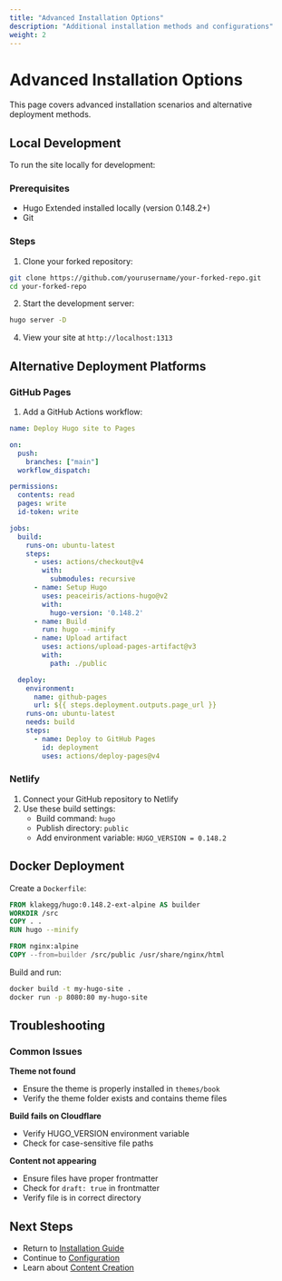 ```yaml
---
title: "Advanced Installation Options"
description: "Additional installation methods and configurations"
weight: 2
---
```


# Advanced Installation Options

This page covers advanced installation scenarios and alternative deployment methods.

## Local Development

To run the site locally for development:

### Prerequisites
- Hugo Extended installed locally (version 0.148.2+)
- Git

### Steps

1. Clone your forked repository:
```bash
git clone https://github.com/yourusername/your-forked-repo.git
cd your-forked-repo
```

2. Start the development server:
```bash
hugo server -D
```

4. View your site at `http://localhost:1313`

## Alternative Deployment Platforms

### GitHub Pages

1. Add a GitHub Actions workflow:
```yaml
name: Deploy Hugo site to Pages

on:
  push:
    branches: ["main"]
  workflow_dispatch:

permissions:
  contents: read
  pages: write
  id-token: write

jobs:
  build:
    runs-on: ubuntu-latest
    steps:
      - uses: actions/checkout@v4
        with:
          submodules: recursive
      - name: Setup Hugo
        uses: peaceiris/actions-hugo@v2
        with:
          hugo-version: '0.148.2'
      - name: Build
        run: hugo --minify
      - name: Upload artifact
        uses: actions/upload-pages-artifact@v3
        with:
          path: ./public

  deploy:
    environment:
      name: github-pages
      url: ${{ steps.deployment.outputs.page_url }}
    runs-on: ubuntu-latest
    needs: build
    steps:
      - name: Deploy to GitHub Pages
        id: deployment
        uses: actions/deploy-pages@v4
```

### Netlify

1. Connect your GitHub repository to Netlify
2. Use these build settings:
   - Build command: `hugo`
   - Publish directory: `public`
   - Add environment variable: `HUGO_VERSION = 0.148.2`

## Docker Deployment

Create a `Dockerfile`:

```dockerfile
FROM klakegg/hugo:0.148.2-ext-alpine AS builder
WORKDIR /src
COPY . .
RUN hugo --minify

FROM nginx:alpine
COPY --from=builder /src/public /usr/share/nginx/html
```

Build and run:
```bash
docker build -t my-hugo-site .
docker run -p 8080:80 my-hugo-site
```

## Troubleshooting

### Common Issues

**Theme not found**
- Ensure the theme is properly installed in `themes/book`
- Verify the theme folder exists and contains theme files

**Build fails on Cloudflare**
- Verify HUGO_VERSION environment variable
- Check for case-sensitive file paths

**Content not appearing**
- Ensure files have proper frontmatter
- Check for `draft: true` in frontmatter
- Verify file is in correct directory

## Next Steps

- Return to [Installation Guide](./)
- Continue to [Configuration](../subtopic2)
- Learn about [Content Creation](/docs/topic2)
